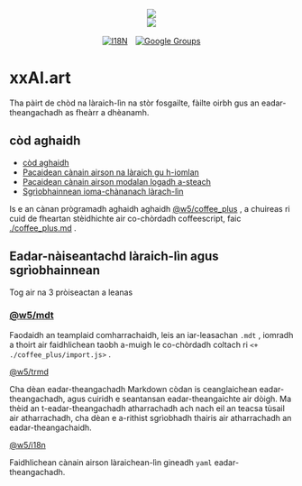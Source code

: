 <p align="center"><a href="https://xxai.art"><img src="https://cdn.jsdelivr.net/gh/xxai-art/doc/logo.svg"/></a><br/><a href="https://xxai.art"><img src="https://cdn.jsdelivr.net/gh/xxai-art/doc/xxai.svg"/></a></p><p align="center"><a href="https://github.com/xxai-art/doc#readme"><img alt="I18N" src="https://cdn.jsdelivr.net/gh/wactax/img/t.svg"/></a>　<a href="https://groups.google.com/u/0/g/xxai-art"><img alt="Google Groups" src="https://cdn.jsdelivr.net/gh/wactax/img/g-groups.svg"/></a></p>

# xxAI.art

Tha pàirt de chòd na làraich-lìn na stòr fosgailte, fàilte oirbh gus an eadar-theangachadh as fheàrr a dhèanamh.

## còd aghaidh

* [còd aghaidh](https://github.com/xxai-art/web)
* [Pacaidean cànain airson na làraich gu h-iomlan](https://github.com/xxai-art/web/tree/main/i18n)
* [Pacaidean cànain airson modalan logadh a-steach](https://github.com/wacpkg/user/tree/main/ui.i18n)
* [Sgrìobhainnean ioma-chànanach làrach-lìn](https://github.com/xxai-doc)

Is e an cànan prògramadh aghaidh aghaidh [@w5/coffee_plus](http://npmjs.com/@w5/coffee_plus) , a chuireas ri cuid de fheartan stèidhichte air co-chòrdadh coffeescript, faic [./coffee_plus.md](./coffee_plus.md) .

## Eadar-nàiseantachd làraich-lìn agus sgrìobhainnean

Tog air na 3 pròiseactan a leanas

### [@w5/mdt](https://www.npmjs.com/package/@w5/mdt)

Faodaidh an teamplaid comharrachaidh, leis an iar-leasachan `.mdt` , iomradh a thoirt air faidhlichean taobh a-muigh le co-chòrdadh coltach ri `<+ ./coffee_plus/import.js>` .

[@w5/trmd](https://www.npmjs.com/package/@w5/trmd)

Cha dèan eadar-theangachadh Markdown còdan is ceanglaichean eadar-theangachadh, agus cuiridh e seantansan eadar-theangaichte air dòigh. Ma thèid an t-eadar-theangachadh atharrachadh ach nach eil an teacsa tùsail air atharrachadh, cha dèan e a-rithist sgrìobhadh thairis air atharrachadh an eadar-theangachaidh.

[@w5/i18n](https://www.npmjs.com/package/@w5/i18n)

Faidhlichean cànain airson làraichean-lìn gineadh `yaml` eadar-theangachadh.
